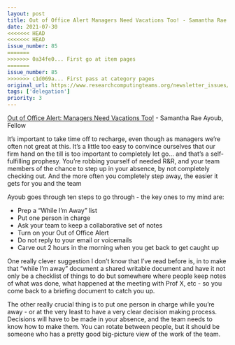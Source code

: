 ```yaml
---
layout: post
title: Out of Office Alert Managers Need Vacations Too! - Samantha Rae Ayoub, Fellow
date: 2021-07-30
<<<<<<< HEAD
<<<<<<< HEAD
issue_number: 85
=======
>>>>>>> 0a34fe0... First go at item pages
=======
issue_number: 85
>>>>>>> c1d069a... First pass at category pages
original_url: https://www.researchcomputingteams.org/newsletter_issues/0085
tags: ['delegation']
priority: 3
---
```


<!-- markdownlint-disable MD033 -->
<!-- markdownlint-disable MD041 -->
<!-- markdownlint-disable MD049 -->

[Out of Office Alert: Managers Need Vacations Too!](https://fellow.app/blog/management/out-of-office-managers-need-vacations-too/) - Samantha Rae Ayoub, Fellow

It’s important to take time off to recharge, even though as managers we’re often not great at this.  It’s a little too easy to convince ourselves that our firm hand on the till is too important to completely let go… and that’s a self-fulfilling prophesy.  You’re robbing yourself of needed R&R, and your team members of the chance to step up in your absence, by not completely checking out.  And the more often you completely step away, the easier it gets for you and the team

 Ayoub goes through ten steps to go through - the key ones to my mind are:

- Prep a “While I’m Away” list
- Put one person in charge
- Ask your team to keep a collaborative set of notes
- Turn on your Out of Office Alert
- Do not reply to your email or voicemails
- Carve out 2 hours in the morning when you get back to get caught up

One really clever suggestion I don’t know that I’ve read before is, in to make that “while I’m away” document a shared writable document and have it not only be a checklist of things to do but somewhere where people keep notes of what was done, what happened at the meeting with Prof X, etc - so you come back to a briefing document to catch you up.

The other really crucial thing is to put one person in charge while you’re away - or at the very least to have a very clear decision making process.  Decisions will have to be made in your absence, and the team needs to know how to make them.  You can rotate between people, but it should be someone who has a pretty good big-picture view of the work of the team.

